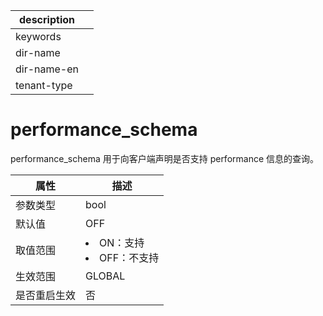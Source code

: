 |description||
|---|---|
|keywords||
|dir-name||
|dir-name-en||
|tenant-type||

# performance_schema

performance_schema 用于向客户端声明是否支持 performance 信息的查询。

|   属性   |                                                    描述                                                     |
|--------|-----------------------------------------------------------------------------------------------------------|
| 参数类型   | bool                   |
| 默认值    | OFF                    |
| 取值范围   | <li> ON：支持   <li> OFF：不支持    |
| 生效范围   | GLOBAL                 |
| 是否重启生效 | 否                      |
